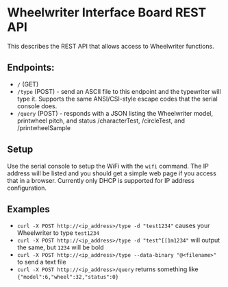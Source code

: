 # Wheelwriter Interface Board REST API

This describes the REST API that allows access to Wheelwriter functions.

## Endpoints:
* `/` (GET)
* `/type` (POST) - send an ASCII file to this endpoint and the typewriter will type it. Supports the same ANSI/CSI-style escape codes that the serial console does.
* `/query` (POST) - responds with a JSON listing the Wheelwriter model, printwheel pitch, and status
/characterTest, /circleTest, and /printwheelSample

## Setup
Use the serial console to setup the WiFi with the `wifi` command. The IP address will be listed and you should get a simple web page if you access that in a browser. Currently only DHCP is supported for IP address configuration.

## Examples
* `curl -X POST http://<ip_address>/type -d "test1234"` causes your Wheelwriter to type `test1234`
* `curl -X POST http://<ip_address>/type -d "test^[[1m1234"` will output the same, but `1234` will be bold
* `curl -X POST http://<ip_address>/type --data-binary "@<filename>"` to send a text file
* `curl -X POST http://<ip_address>/query` returns something like `{"model":6,"wheel":32,"status":0}`